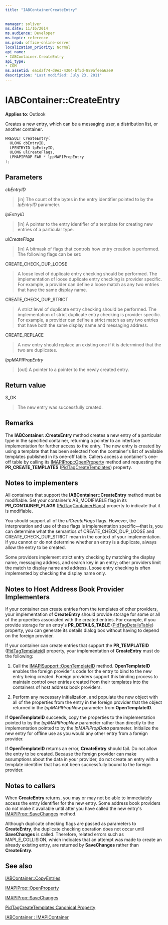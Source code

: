```yaml
---
title: "IABContainerCreateEntry"
 
 
manager: soliver
ms.date: 11/16/2014
ms.audience: Developer
ms.topic: reference
ms.prod: office-online-server
localization_priority: Normal
api_name:
- IABContainer.CreateEntry
api_type:
- COM
ms.assetid: ea1daf74-d9e3-4304-bf5d-889afeea6ae9
description: "Last modified: July 23, 2011"
---
```


# IABContainer::CreateEntry

  
  
**Applies to**: Outlook 
  
Creates a new entry, which can be a messaging user, a distribution list, or another container.
  
```cpp
HRESULT CreateEntry(
  ULONG cbEntryID,
  LPENTRYID lpEntryID,
  ULONG ulCreateFlags,
  LPMAPIPROP FAR * lppMAPIPropEntry
);
```

## Parameters

 _cbEntryID_
  
> [in] The count of the bytes in the entry identifier pointed to by the  _lpEntryID_ parameter. 
    
 _lpEntryID_
  
> [in] A pointer to the entry identifier of a template for creating new entries of a particular type. 
    
 _ulCreateFlags_
  
> [in] A bitmask of flags that controls how entry creation is performed. The following flags can be set:
    
CREATE_CHECK_DUP_LOOSE 
  
> A loose level of duplicate entry checking should be performed. The implementation of loose duplicate entry checking is provider specific. For example, a provider can define a loose match as any two entries that have the same display name.
    
CREATE_CHECK_DUP_STRICT 
  
> A strict level of duplicate entry checking should be performed. The implementation of strict duplicate entry checking is provider specific. For example, a provider can define a strict match as any two entries that have both the same display name and messaging address.
    
CREATE_REPLACE 
  
> A new entry should replace an existing one if it is determined that the two are duplicates.
    
 _lppMAPIPropEntry_
  
> [out] A pointer to a pointer to the newly created entry.
    
## Return value

S_OK 
  
> The new entry was successfully created.
    
## Remarks

The **IABContainer::CreateEntry** method creates a new entry of a particular type in the specified container, returning a pointer to an interface implementation for further access to the entry. The new entry is created by using a template that has been selected from the container's list of available templates published in its one-off table. Callers access a container's one-off table by calling its [IMAPIProp::OpenProperty](imapiprop-openproperty.md) method and requesting the **PR_CREATE_TEMPLATES** ([PidTagCreateTemplates](pidtagcreatetemplates-canonical-property.md)) property. 
  
## Notes to implementers

All containers that support the **IABContainer::CreateEntry** method must be modifiable. Set your container's AB_MODIFIABLE flag in its **PR_CONTAINER_FLAGS** ([PidTagContainerFlags](pidtagcontainerflags-canonical-property.md)) property to indicate that it is modifiable. 
  
You should support all of the  _ulCreateFlags_ flags. However, the interpretation and use of these flags is implementation specific—that is, you can determine what the semantics of CREATE_CHECK_DUP_LOOSE and CREATE_CHECK_DUP_STRICT mean in the context of your implementation. If you cannot or do not determine whether an entry is a duplicate, always allow the entry to be created. 
  
Some providers implement strict entry checking by matching the display name, messaging address, and search key in an entry; other providers limit the match to display name and address. Loose entry checking is often implemented by checking the display name only. 
  
## Notes to Host Address Book Provider Implementers

If your container can create entries from the templates of other providers, your implementation of **CreateEntry** should provide storage for some or all of the properties associated with the created entries. For example, if you provide storage for an entry's **PR_DETAILS_TABLE** ([PidTagDetailsTable](pidtagdetailstable-canonical-property.md)) property, you can generate its details dialog box without having to depend on the foreign provider. 
  
If your container can create entries that support the **PR_TEMPLATEID** ([PidTagTemplateid](pidtagtemplateid-canonical-property.md)) property, your implementation of **CreateEntry** must do the following: 
  
1. Call the [IMAPISupport::OpenTemplateID](imapisupport-opentemplateid.md) method. **OpenTemplateID** enables the foreign provider's code for the entry to bind to the new entry being created. Foreign providers support this binding process to maintain control over entries created from their templates into the containers of host address book providers. 
    
2. Perform any necessary initialization, and populate the new object with all of the properties from the entry in the foreign provider that the object returned in the  _lppMAPIPropNew_ parameter from **OpenTemplateID**.
    
If **OpenTemplateID** succeeds, copy the properties to the implementation pointed to by the  _lppMAPIPropNew_ parameter rather than directly to the implementation pointed to by the  _lpMAPIPropData_ parameter. Initialize the new entry for offline use as you would any other entry from a foreign provider. 
  
If **OpenTemplateID** returns an error, **CreateEntry** should fail. Do not allow the entry to be created. Because the foreign provider can make assumptions about the data in your provider, do not create an entry with a template identifier that has not been successfully bound to the foreign provider. 
  
## Notes to callers

When **CreateEntry** returns, you may or may not be able to immediately access the entry identifier for the new entry. Some address book providers do not make it available until after you have called the new entry's [IMAPIProp::SaveChanges](imapiprop-savechanges.md) method. 
  
Although duplicate checking flags are passed as parameters to **CreateEntry**, the duplicate checking operation does not occur until **SaveChanges** is called. Therefore, related errors such as MAPI_E_COLLISION, which indicates that an attempt was made to create an already existing entry, are returned by **SaveChanges** rather than **CreateEntry**.
  
## See also



[IABContainer::CopyEntries](iabcontainer-copyentries.md)
  
[IMAPIProp::OpenProperty](imapiprop-openproperty.md)
  
[IMAPIProp::SaveChanges](imapiprop-savechanges.md)
  
[PidTagCreateTemplates Canonical Property](pidtagcreatetemplates-canonical-property.md)
  
[IABContainer : IMAPIContainer](iabcontainerimapicontainer.md)


